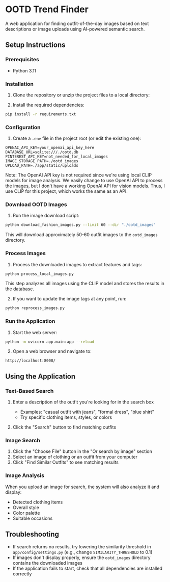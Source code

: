 # OOTD Trend Finder

A web application for finding outfit-of-the-day images based on text descriptions or image uploads using AI-powered semantic search.

## Setup Instructions

### Prerequisites

- Python 3.11

### Installation

1. Clone the repository or unzip the project files to a local directory:

2. Install the required dependencies:
```bash
pip install -r requirements.txt
```

### Configuration

1. Create a `.env` file in the project root (or edit the existing one):
```
OPENAI_API_KEY=your_openai_api_key_here
DATABASE_URL=sqlite:///./ootd.db
PINTEREST_API_KEY=not_needed_for_local_images
IMAGE_STORAGE_PATH=./ootd_images
UPLOAD_PATH=./app/static/uploads
```

Note: The OpenAI API key is not required since we're using local CLIP models for image analysis. We easily change to use OpenAI API to process the images, but I don't have a working OpenAI API for vision models. Thus, I use CLIP for this project, which works the same as an API.

### Download OOTD Images

1. Run the image download script:
```bash
python download_fashion_images.py --limit 60 --dir "./ootd_images"
```

This will download approximately 50-60 outfit images to the `ootd_images` directory.

### Process Images

1. Process the downloaded images to extract features and tags:
```bash
python process_local_images.py
```

This step analyzes all images using the CLIP model and stores the results in the database.

2. If you want to update the image tags at any point, run:
```bash
python reprocess_images.py
```

### Run the Application

1. Start the web server:
```bash
python -m uvicorn app.main:app --reload
```

2. Open a web browser and navigate to:
```
http://localhost:8000/
```

## Using the Application

### Text-Based Search

1. Enter a description of the outfit you're looking for in the search box
   - Examples: "casual outfit with jeans", "formal dress", "blue shirt"
   - Try specific clothing items, styles, or colors
   
2. Click the "Search" button to find matching outfits

### Image Search

1. Click the "Choose File" button in the "Or search by image" section
2. Select an image of clothing or an outfit from your computer
3. Click "Find Similar Outfits" to see matching results

### Image Analysis

When you upload an image for search, the system will also analyze it and display:
- Detected clothing items
- Overall style
- Color palette
- Suitable occasions

## Troubleshooting

- If search returns no results, try lowering the similarity threshold in `app/config/settings.py` (e.g., change `SIMILARITY_THRESHOLD` to 0.1)
- If images don't display properly, ensure the `ootd_images` directory contains the downloaded images
- If the application fails to start, check that all dependencies are installed correctly 
